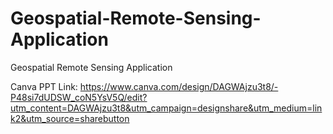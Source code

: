 # Geospatial-Remote-Sensing-Application
Geospatial Remote Sensing Application

Canva PPT Link: https://www.canva.com/design/DAGWAjzu3t8/-P48si7dUDSW_coN5YsV5Q/edit?utm_content=DAGWAjzu3t8&utm_campaign=designshare&utm_medium=link2&utm_source=sharebutton
